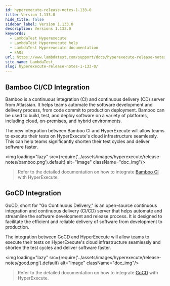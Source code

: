 ```yaml
---
id: hyperexecute-release-notes-1-133-0
title: Version 1.133.0
hide_title: false
sidebar_label: Version 1.133.0
description: Versions 1.133.0
keywords:
  - LambdaTest Hyperexecute
  - LambdaTest Hyperexecute help
  - LambdaTest Hyperexecute documentation
  - FAQs
url: https://www.lambdatest.com/support/docs/hyperexecute-release-notes-1-133-0/
site_name: LambdaTest
slug: hyperexecute-release-notes-1-133-0/
---
```


<script type="application/ld+json"
      dangerouslySetInnerHTML={{ __html: JSON.stringify({
       "@context": "https://schema.org",
        "@type": "BreadcrumbList",
        "itemListElement": [{
          "@type": "ListItem",
          "position": 1,
          "name": "Home",
          "item": "https://www.lambdatest.com"
        },{
          "@type": "ListItem",
          "position": 2,
          "name": "Support",
          "item": "https://www.lambdatest.com/support/docs/"
        },{
          "@type": "ListItem",
          "position": 3,
          "name": "Version",
          "item": "https://www.lambdatest.com/support/docs/hyperexecute-release-notes-1-133-0/"
        }]
      })
    }}
></script>
## Bamboo CI/CD Integration

Bamboo is a continuous integration (CI) and continuous delivery (CD) server from Atlassian. It helps teams automate the software development and delivery process, from code commit to production deployment. Bamboo can be used to build, test, and deploy software on a variety of platforms, including cloud, on-premises, and hybrid environments.

The new integration between Bamboo CI and HyperExecute will allow teams to execute their tests on HyperExecute's cloud infrastructure seamlessly. This can help teams significantly shorten their test cycles and deliver software faster.

<img loading="lazy" src={require('../assets/images/hyperexecute/release-notes/bamboo.png').default} alt="Image"  className="doc_img"/>

> Refer to the detailed documentation on how to integrate [Bamboo CI](https://www.lambdatest.com/support/docs/bamboo-integration-with-hyperexecute/) with HyperExecute.

## GoCD Integration

GoCD, short for "Go Continuous Delivery," is an open-source continuous integration and continuous delivery (CI/CD) server that helps automate and streamline the software development and release process. It is designed to facilitate the efficient and reliable delivery of software from development to production.

The integration between GoCD and HyperExecute will allow teams to execute their tests on HyperExecute's cloud infrastructure seamlessly and shorten the test cycles and deliver software faster.

<img loading="lazy" src={require('../assets/images/hyperexecute/release-notes/gocd.png').default} alt="Image"  className="doc_img"/>

> Refer to the detailed documentation on how to integrate [GoCD](https://www.lambdatest.com/support/docs/gocd-integration-with-hyperexecute/) with HyperExecute.